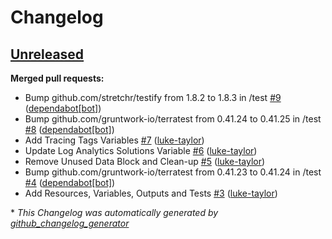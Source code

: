 # Changelog

## [Unreleased](https://github.com/luke-taylor/terraform-azurerm-management/tree/HEAD)

**Merged pull requests:**

- Bump github.com/stretchr/testify from 1.8.2 to 1.8.3 in /test [\#9](https://github.com/luke-taylor/terraform-azurerm-management/pull/9) ([dependabot[bot]](https://github.com/apps/dependabot))
- Bump github.com/gruntwork-io/terratest from 0.41.24 to 0.41.25 in /test [\#8](https://github.com/luke-taylor/terraform-azurerm-management/pull/8) ([dependabot[bot]](https://github.com/apps/dependabot))
- Add Tracing Tags Variables [\#7](https://github.com/luke-taylor/terraform-azurerm-management/pull/7) ([luke-taylor](https://github.com/luke-taylor))
- Update Log Analytics Solutions Variable  [\#6](https://github.com/luke-taylor/terraform-azurerm-management/pull/6) ([luke-taylor](https://github.com/luke-taylor))
- Remove Unused Data Block and Clean-up [\#5](https://github.com/luke-taylor/terraform-azurerm-management/pull/5) ([luke-taylor](https://github.com/luke-taylor))
- Bump github.com/gruntwork-io/terratest from 0.41.23 to 0.41.24 in /test [\#4](https://github.com/luke-taylor/terraform-azurerm-management/pull/4) ([dependabot[bot]](https://github.com/apps/dependabot))
- Add Resources, Variables, Outputs and Tests [\#3](https://github.com/luke-taylor/terraform-azurerm-management/pull/3) ([luke-taylor](https://github.com/luke-taylor))



\* *This Changelog was automatically generated by [github_changelog_generator](https://github.com/github-changelog-generator/github-changelog-generator)*
